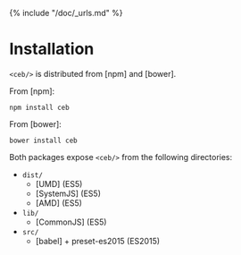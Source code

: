 {% include "/doc/_urls.md" %}
# Installation

`<ceb/>` is distributed from [npm] and [bower].

From [npm]:
```shell
npm install ceb
```

From [bower]:
```shell
bower install ceb
```

Both packages expose `<ceb/>` from the following directories:

* `dist/`
  * [UMD] (ES5)
  * [SystemJS] (ES5)
  * [AMD] (ES5)
* `lib/`
  * [CommonJS] (ES5)
* `src/`
  * [babel] + preset-es2015 (ES2015)
